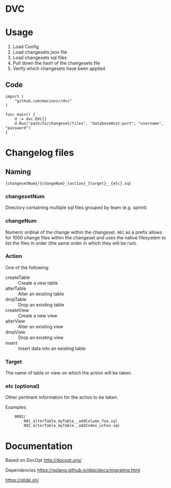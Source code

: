 # DVC

# Usage 

1. Load Config 
2. Load changesets json file 
3. Load changesets sql files 
4. Pull down the hash of the changesets file 
4. Verify which changesets have been applied 

## Code 
```
import (
    "github.com/macinnir/dvc"
)

func main() {
    d := dvc.DVC{}
    d.Run("path/to/changeset/files", "databaseHost:port", "username", "password")
}
```

# Changelog files 

## Naming 

```
{changesetNum}/{changeNum}_{action}_{target}__{etc}.sql
```

### changesetNum 

Directory containing multiple sql files grouped by team (e.g. sprint)

### changeNum

Numeric ordinal of the change within the changeset. 
`001` as a prefix allows for 1000 change files within the changeset and uses the native filesystem to list the files in order (the same order in which they will be run).

### Action 

One of the following: 
<dl>
    <dt>createTable</dt>
    <dd>Create a new table</dd>
    <dt>alterTable</dt>
    <dd>Alter an existing table</dd>
    <dt>dropTable</dt>
    <dd>Drop an existing table</dd>
    <dt>createView</dt>
    <dd>Create a new view</dd>
    <dt>alterView</dt>
    <dd>Alter an existing view</dd>
    <dt>dropView</dt>
    <dd>Drop an existing view</dd>
    <dt>insert</dt>
    <dd>Insert data into an existing table</dd>
</dd>

### Target

The name of table or view on which the action will be taken.

### etc (optional)

Other pertinent information for the action to be taken. 

Examples: 
```
    0001/
        001_alterTable_myTable__addColumn_foo.sql
        002_alterTable_myTable__addIndex_ucFoo.sql
```

# Documentation 

Based on DocOpt
http://docopt.org/

Dependencies
https://golang.github.io/dep/docs/migrating.html

https://glide.sh/